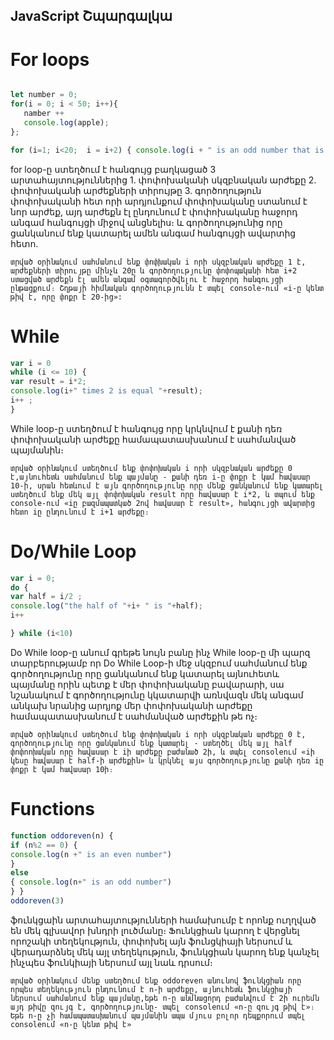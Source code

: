 JavaScript Շպարգալկա
--------------------

# For loops

 
```javascript

let number = 0;
for(i = 0; i < 50; i++){
   namber ++
   console.log(apple);
};

for (i=1; i<20;  i = i+2) { console.log(i + " is an odd number that is less than 20")} 

``` 
for loop-ը ստեղծում է հանգույց բաղկացած 3 արտահայտություններից 
    1. փոփոխականի սկզբնական արժեքը
    2. փոփոխականի արժեքների տիրույթը
    3. գործողություն փոփոխականի հետ որի արդյունքում փոփոխականը ստանում է նոր արժեք, այդ արժեքն էլ ընդունում է փոփոխականը հաջորդ անգամ հանգույցի միջով անցնելիս։
և գործողությունից որը ցանկանում ենք կատարել ամեն անգամ հանգույցի ավարտից հետո. 

    տրված օրինակում սահմանում ենք փոփխական i որի սկզբնական արժեքը 1 է, արժեքների տիրույթը մինչև 20ը և գործողությունը փոփոպականի հետ i+2 ստացված արժեքն էլ ամեն անգամ օգտագործվելու է հաջորդ հանգույցի ընթացքում։ Շղթայի հիմնական գործողությունն է տպել console-ում «i-ը կենտ թիվ է, որը փոքր է 20-ից»:

# While 

```javascript
var i = 0 
while (i <= 10) {
var result = i*2; 
console.log(i+" times 2 is equal "+result); 
i++ ; 
}


```
While loop-ը ստեղծում է հանգույց որը կրկնվում է քանի դեռ փոփոխականի արժեքը համապատասխանում է սահմանված պայմանին։ 

    տրված օրինակում ստեղծում ենք փոփոխական i որի սկզբնական արժեքը 0 է,այնուհետև սահմանում ենք պայմանը - քանի դեռ i-ը փոքր է կամ հավասար 10-ի, սրան հետևում է այն գործողությունը որը մենք ցանկանում ենք կատարել ստեղծում ենք մեկ այլ փոփոխական result որը հավասար է i*2, և տպում ենք console-ում «iը բազմապատկած 2ով հավասար է result», հանգույցի ավարտից հետո iը ընդունում է i+1 արժեքը։ 


# Do/While Loop

```javascript
var i = 0; 
do {
var half = i/2 ; 
console.log("the half of "+i+ " is "+half); 
i++

} while (i<10)

```
Do While loop-ը անում գրեթե նույն բանը ինչ While loop-ը մի պարզ տարբերությամբ որ Do While Loop-ի մեջ սկզբում սահմանում ենք գործողությունը որը ցանկանում ենք կատարել այնուհետև պայմանը որին պետք է մեր փոփոխականը բավարարի, սա նշանակում է գործողությունը կկատարվի առնվազն մեկ անգամ անկախ նրանից արդյոք մեր փոփոխականի արժեքը համապատասխանում է սահմանված արժեքին թե ոչ։

    տրված օրինակում ստեղծում ենք փոփոխական i որի սկզբնական արժեքը 0 է, գործողությունը որը ցանկանում ենք կատարել - ստեղծել մեկ այլ half փոփոոխական որը հավասար է iի արժեքը բաժանած 2ի, և տպել consoleում «iի կեսը հավասար է half-ի արժեքին» և կրկնել այս գործողությունը քանի դեռ iը փոքր է կամ հավասար 10ի։ 



# Functions

```javascript
function oddoreven(n) {
if (n%2 == 0) {
console.log(n +" is an even number")
}
else 
{ console.log(n+" is an odd number")
} }
oddoreven(3)

```
ֆունկցաին արտահայտությունների համախումբ է որոնք ուղղված են մեկ գլխավոր խնդրի լուծմանը։ Ֆունկցիան կարող է վերցնել որոշակի տեղեկություն, փոփոխել այն ֆունցկիայի ներսում և վերադարձնել մեկ այլ տեղեկություն, ֆունկցիան կարող ենք կանչել ինչպես ֆունկիայի ներսում այլ նաև դրսում։ 

    տրված օրինակում մենք ստեղծում ենք oddoreven անունով ֆունկցիան որը որպես տեղեկություն ընդունում է n-ի արժեքը, այնուհետև ֆունկցիայի ներսում սահմանում ենք պայմանը,եթե n-ը անմնացորդ բաժանվում է 2ի ուրեմն այդ թիվը զույգ է, գործողությունը- տպել consoleում «n-ը զույգ թիվ է»։ Եթե n-ը չի համապատասխանում պայմանին ապա մյուս բոլոր դեպքորում տպել consoleում «n-ը կենտ թիվ է» 
